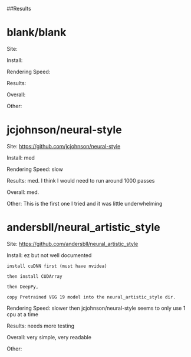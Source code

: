 ##Results

# blank/blank
Site:

Install:

Rendering Speed:

Results:

Overall:

Other:




# jcjohnson/neural-style
Site: https://github.com/jcjohnson/neural-style

Install: med

Rendering Speed: slow

Results: med. I think I would need to run around 1000 passes

Overall: med. 

Other: This is the first one I tried and it was little underwhelming 

# andersbll/neural_artistic_style
Site: https://github.com/andersbll/neural_artistic_style

Install: ez but not well documented 

	install cuDNN first (must have nvidea)

	then install CUDArray

	then DeepPy, 
	
	copy Pretrained VGG 19 model into the neural_artistic_style dir.

Rendering Speed: slower then jcjohnson/neural-style seems to only use 1 cpu at a time

Results: needs more testing

Overall: very simple, very readable

Other:
